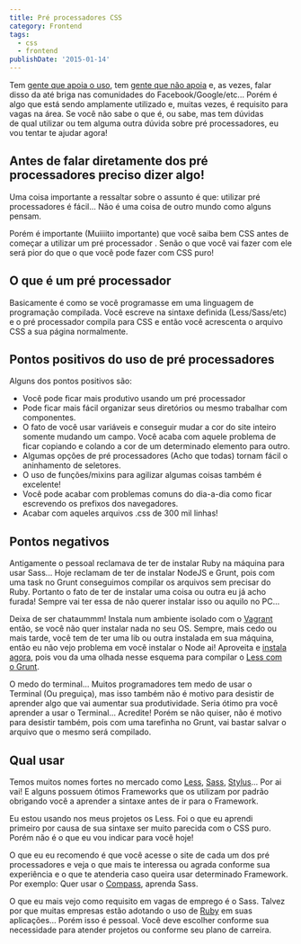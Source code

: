 ```yaml
---
title: Pré processadores CSS
category: Frontend
tags:
  - css
  - frontend
publishDate: '2015-01-14'
---
```


Tem [gente que apoia o uso](https://blog.caelum.com.br/css-facil-flexivel-e-dinamico-com-less/ 'CSS fácil, flexível e dinâmico com LESS'), tem [gente que não apoia](https://tableless.com.br/pre-processadores-usar-ou-nao-usar/ 'Pré-processadores: usar ou não usar?') e, as vezes, falar disso da até briga nas comunidades do Facebook/Google/etc... Porém é algo que está sendo amplamente utilizado e, muitas vezes, é requisito para vagas na área. Se você não sabe o que é, ou sabe, mas tem dúvidas de qual utilizar ou tem alguma outra dúvida sobre pré processadores, eu vou tentar te ajudar agora!

## Antes de falar diretamente dos pré processadores preciso dizer algo!

Uma coisa importante a ressaltar sobre o assunto é que: utilizar pré processadores é fácil... Não é uma coisa de outro mundo como alguns pensam.

Porém é importante (Muiiiito importante) que você saiba bem CSS antes de começar a utilizar um pré processador . Senão o que você vai fazer com ele será pior do que o que você pode fazer com CSS puro!

## O que é um pré processador

Basicamente é como se você programasse em uma linguagem de programação compilada. Você escreve na sintaxe definida (Less/Sass/etc) e o pré processador compila para CSS e então você acrescenta o arquivo CSS a sua página normalmente.

## Pontos positivos do uso de pré processadores

Alguns dos pontos positivos são:

- Você pode ficar mais produtivo usando um pré processador
- Pode ficar mais fácil organizar seus diretórios ou mesmo trabalhar com componentes.
- O fato de você usar variáveis e conseguir mudar a cor do site inteiro somente mudando um campo. Você acaba com aquele problema de ficar copiando e colando a cor de um determinado elemento para outro.
- Algumas opções de pré processadores (Acho que todas) tornam fácil o aninhamento de seletores.
- O uso de funções/mixins para agilizar algumas coisas também é excelente!
- Você pode acabar com problemas comuns do dia-a-dia como ficar escrevendo os prefixos dos navegadores.
- Acabar com aqueles arquivos .css de 300 mil linhas!

## Pontos negativos

Antigamente o pessoal reclamava de ter de instalar Ruby na máquina para usar Sass... Hoje reclamam de ter de instalar NodeJS e Grunt, pois com uma task no Grunt conseguimos compilar os arquivos sem precisar do Ruby. Portanto o fato de ter de instalar uma coisa ou outra eu já acho furada! Sempre vai ter essa de não querer instalar isso ou aquilo no PC...

Deixa de ser chataummm! Instala num ambiente isolado com o [Vagrant ](https://woliveiras.com.br/category/vagrant/ 'Tudo sobre Vagrant')então, se você não quer instalar nada no seu OS. Sempre, mais cedo ou mais tarde, você tem de ter uma lib ou outra instalada em sua máquina, então eu não vejo problema em você instalar o Node ai! Aproveita e [instala agora](https://woliveiras.com.br/node-js-instalacao/ 'Um pouquinho de Node.js (Intro e Instalação)'), pois vou da uma olhada nesse esquema para compilar o [Less com o Grunt](https://woliveiras.com.br/workflow-otimizado-com-grunt/ 'Workflow otimizado com o Grunt').

O medo do terminal... Muitos programadores tem medo de usar o Terminal (Ou preguiça), mas isso também não é motivo para desistir de aprender algo que vai aumentar sua produtividade. Seria ótimo pra você aprender a usar o Terminal... Acredite! Porém se não quiser, não é motivo para desistir também, pois com uma tarefinha no Grunt, vai bastar salvar o arquivo que o mesmo será compilado.

## Qual usar

Temos muitos nomes fortes no mercado como [Less](https://lesscss.org/ 'Less'), [Sass](https://sass-lang.com/ 'Sass'), [Stylus](https://learnboost.github.io/stylus/ 'Stylus')... Por ai vai! E alguns possuem ótimos Frameworks que os utilizam por padrão obrigando você a aprender a sintaxe antes de ir para o Framework.

Eu estou usando nos meus projetos os Less. Foi o que eu aprendi primeiro por causa de sua sintaxe ser muito parecida com o CSS puro. Porém não é o que eu vou indicar para você hoje!

O que eu eu recomendo é que você acesse o site de cada um dos pré processadores e veja o que mais te interessa ou agrada conforme sua experiência e o que te atenderia caso queira usar determinado Framework. Por exemplo: Quer usar o [Compass](https://compass-style.org/ 'Compass'), aprenda Sass.

O que eu mais vejo como requisito em vagas de emprego é o Sass. Talvez por que muitas empresas estão adotando o uso de [Ruby](https://www.ruby-lang.org/pt/ 'Ruby') em suas aplicações... Porém isso é pessoal. Você deve escolher conforme sua necessidade para atender projetos ou conforme seu plano de carreira.
